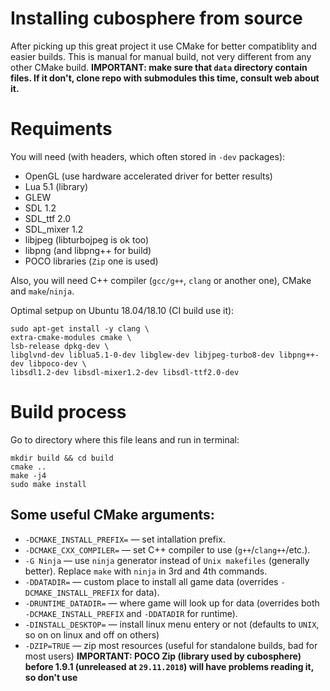 # Installing cubosphere from source
After picking up this great project it use CMake for better compatiblity and easier builds. This is manual for manual build, not very different from any other CMake build.
**IMPORTANT: make sure that `data` directory contain files. If it don't, clone repo with submodules this time, consult web about it.**

# Requiments
You will need (with headers, which often stored in `-dev` packages):

* OpenGL (use hardware accelerated driver for better results)
* Lua 5.1 (library)
* GLEW
* SDL 1.2
* SDL_ttf 2.0
* SDL_mixer 1.2
* libjpeg (libturbojpeg is ok too)
* libpng (and libpng++ for build)
* POCO libraries (`Zip` one is used)

Also, you will need C++ compiler (`gcc/g++`, `clang` or another one), CMake and `make`/`ninja`.

Optimal setpup on Ubuntu 18.04/18.10 (CI build use it):

```
sudo apt-get install -y clang \
extra-cmake-modules cmake \
lsb-release dpkg-dev \
libglvnd-dev liblua5.1-0-dev libglew-dev libjpeg-turbo8-dev libpng++-dev libpoco-dev \
libsdl1.2-dev libsdl-mixer1.2-dev libsdl-ttf2.0-dev
```

# Build process
Go to directory where this file leans and run in terminal:
```
mkdir build && cd build
cmake ..
make -j4
sudo make install
```

## Some useful CMake arguments:
* `-DCMAKE_INSTALL_PREFIX=` — set intallation prefix.
* `-DCMAKE_CXX_COMPILER=` — set C++ compiler to use (`g++`/`clang++`/etc.).
* `-G Ninja` — use `ninja` generator instead of `Unix makefiles` (generally better). Replace `make` with `ninja` in 3rd and 4th commands.
* `-DDATADIR=` — custom place to install all game data (overrides `-DCMAKE_INSTALL_PREFIX` for data).
* `-DRUNTIME_DATADIR=` — where game will look up for data (overrides both `-DCMAKE_INSTALL_PREFIX` and `-DDATADIR` for runtime).
* `-DINSTALL_DESKTOP=` — install linux menu entery or not (defaults to `UNIX`, so on on linux and off on others)
* `-DZIP=TRUE` — zip most resources (useful for standalone builds, bad for most users) 
**IMPORTANT: POCO Zip (library used by cubosphere) before 1.9.1 (unreleased at `29.11.2018`) will have problems reading it, so don't use**
